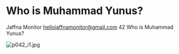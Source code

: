 # Who is Muhammad Yunus?

Jaffna Monitor
hellojaffnamonitor@gmail.com
42
Who is 
Muhammad 
Yunus?

![p042_i1.jpg](images_out/018_who_is_muhammad_yunus/p042_i1.jpg)

